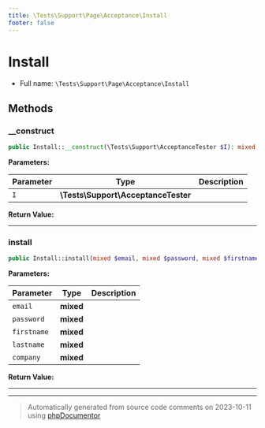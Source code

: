 ```yaml
---
title: \Tests\Support\Page\Acceptance\Install
footer: false
---
```


# Install





* Full name: `\Tests\Support\Page\Acceptance\Install`



## Methods

### __construct



```php
public Install::__construct(\Tests\Support\AcceptanceTester $I): mixed
```








**Parameters:**

| Parameter | Type | Description |
|-----------|------|-------------|
| `I` | **\Tests\Support\AcceptanceTester** |  |


**Return Value:**





---
### install



```php
public Install::install(mixed $email, mixed $password, mixed $firstname, mixed $lastname, mixed $company): mixed
```








**Parameters:**

| Parameter | Type | Description |
|-----------|------|-------------|
| `email` | **mixed** |  |
| `password` | **mixed** |  |
| `firstname` | **mixed** |  |
| `lastname` | **mixed** |  |
| `company` | **mixed** |  |


**Return Value:**





---


---
> Automatically generated from source code comments on 2023-10-11 using [phpDocumentor](http://www.phpdoc.org/)
